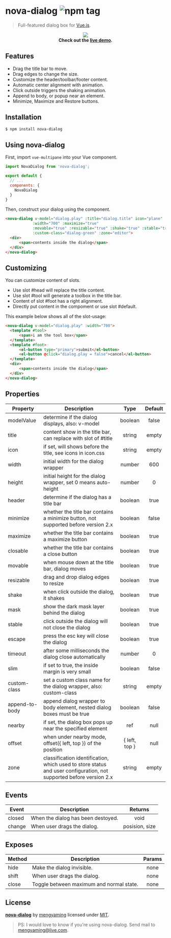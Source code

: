 # nova-dialog ![npm tag](https://img.shields.io/npm/v/nova-dialog.svg)
> Full-featured dialog box for [Vue.js](http://vuejs.org).

<p align="center">
  <img src="https://raw.githubusercontent.com/rocmemory/vue-nova-dialog/refs/heads/main/example/public/preview-new.gif" />
  <br/>
  <b>Check out the <a href="https://github.com/rocmemory/vue-nova-dialog/tree/main/example" target="_blank">live demo</a>.</b>
</p>

## Features

* Drag the title bar to move.
* Drag edges to change the size.
* Customize the header/toolbar/footer content.
* Automatic center alignment with animation.
* Click outside triggers the shaking animation.
* Append to body, or popup near an element.
* Minimize, Maximize and Restore buttons.

## Installation
```bash
$ npm install nova-dialog
```

## Using nova-dialog

First, import `vue-multipane` into your Vue component.
```js
import NovaDialog from 'nova-dialog';

export default {
  // ...
  components: {
    NovaDialog
  }
}
```

Then, construct your dialog using the component.
```html
<nova-dialog v-model="dialog.play" :title="dialog.title" icon="plane"
            :width="700" :maximize="true"
            :movable="true" :resizable="true" :shake="true" :stable="true"
            :custom-class="dialog-green" :zone="editor">
  <div>
      <span>contents inside the dialog</span>
  </div>
</nova-dialog>
```

## Customizing
You can customize content of slots.

* Use slot #head will replace the title content.
* Use slot #tool will generate a toolbox in the title bar.
* Content of slot #foot has a right alignment.
* Directly put content in the compoment or use slot #default.

This example below shows all of the slot-usage:
```html
<nova-dialog v-model="dialog.play" :width="700">
  <template #tool>
      <span>i am the tool box</span>
  </template>
  <template #foot>
      <el-button type="primary">submit</el-button>
      <el-button @click="dialog.play = false">cancel</el-button>
  </template>
  <div>
      <span>contents inside the dialog</span>
  </div>
</nova-dialog>

```

## Properties

|    Property    |    Description   |   Type     |  Default     |
| -------------- | ---------------- | :--------: | :----------: |
| modelValue | determine if the dialog displays, also: v-model | boolean | false |
| title | content show in the title bar, can replace with slot of #title | string | empty |
| icon | if set, will shows before the title, see icons in icon.css | string | empty |
| width | initial width for the dialog wrapper | number | 600 |
| height | initial height for the dialog wrapper, set 0 means auto-height | number | 0 |
| header | determine if the dialog has a title bar | boolean | true |
| minimize | whether the title bar contains a minimize button, not supported before version 2.x | boolean | false |
| maximize | whether the title bar contains a maximize button | boolean | true |
| closable | whether the title bar contains a close button | boolean | true |
| movable | when mouse down at the title bar, dialog moves | boolean | true |
| resizable | drag and drop dialog edges to resize | boolean | true |
| shake | when click outside the dialog, it shakes | boolean | true |
| mask | show the dark mask layer behind the dialog | boolean | true |
| stable | click outside the dialog will not close the dialog | boolean | true |
| escape | press the esc key will close the dialog | boolean | true |
| timeout | after some milliseconds the dialog close automatically | number | 0 |
| slim | if set to true, the inside margin is very small | boolean | false |
| custom-class | set a custom class name for the dialog wrapper, also: custom-class | string | empty |
| append-to-body | append dialog wrapper to body element, nested dialog boxes must be true | boolean | false |
| nearby | if set, the dialog box pops up near the specified element | ref<HtmlElement> | null |
| offset | when under nearby mode, offset({ left, top }) of the position | { left, top } | null |
| zone | classification identification, which used to store status and user configuration, not supported before version 2.x | string | empty |

## Events

|    Event           |    Description   |   Returns  |
| ------------------ | ---------------- | :--------: |
| closed    | When the dialog has been destoyed. | void |
| change         | When user drags the dialog. | posision, size |

## Exposes

|    Method           |    Description   |   Params  |
| ------------------ | ---------------- | :--------: |
| hide    | Make the dialog invisible. | none |
| shift         | When user drags the dialog. | none |
| close         | Toggle between maximum and normal state. | none |

## License
**[nova-dialog](https://github.com/rocmemory/vue-nova-dialog)** by [mengyaming](https://twitter.com/mengyaming) licensed under [MIT](LICENSE).

> PS: I would love to know if you're using nova-dialog. Send mail to [mengyaming@live.com](mengyaming@live.com).